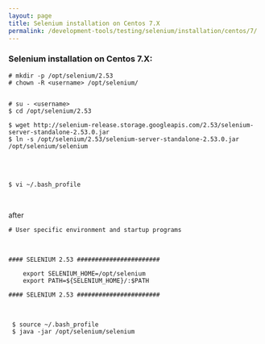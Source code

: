 ```yaml
---
layout: page
title: Selenium installation on Centos 7.X
permalink: /development-tools/testing/selenium/installation/centos/7/
---
```



### Selenium installation on Centos 7.X:


    # mkdir -p /opt/selenium/2.53
    # chown -R <username> /opt/selenium/


    # su - <username>
    $ cd /opt/selenium/2.53

    $ wget http://selenium-release.storage.googleapis.com/2.53/selenium-server-standalone-2.53.0.jar
    $ ln -s /opt/selenium/2.53/selenium-server-standalone-2.53.0.jar /opt/selenium/selenium


<br/>
<br/>

    $ vi ~/.bash_profile

<br/>

after

    # User specific environment and startup programs

<br/>

	#### SELENIUM 2.53 #######################

		export SELENIUM_HOME=/opt/selenium
		export PATH=${SELENIUM_HOME}/:$PATH

	#### SELENIUM 2.53 #######################

<br/>


     $ source ~/.bash_profile
     $ java -jar /opt/selenium/selenium
